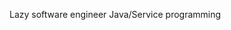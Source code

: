 Lazy software engineer
Java/Service programming



<!---
Wyvrtn/Wyvrtn is a ✨ special ✨ repository because its `README.md` (this file) appears on your GitHub profile.
You can click the Preview link to take a look at your changes.
--->
